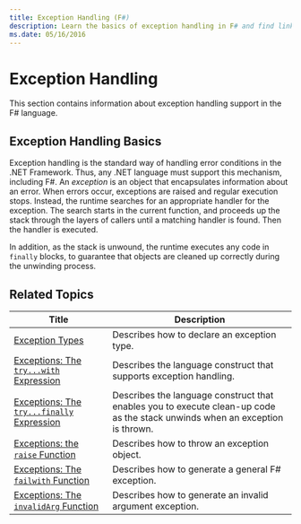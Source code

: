 ```yaml
---
title: Exception Handling (F#)
description: Learn the basics of exception handling in F# and find links to exception handling expressions and functions.
ms.date: 05/16/2016
---
```

# Exception Handling

This section contains information about exception handling support in the F# language.


## Exception Handling Basics
Exception handling is the standard way of handling error conditions in the .NET Framework. Thus, any .NET language must support this mechanism, including F#. An *exception* is an object that encapsulates information about an error. When errors occur, exceptions are raised and regular execution stops. Instead, the runtime searches for an appropriate handler for the exception. The search starts in the current function, and proceeds up the stack through the layers of callers until a matching handler is found. Then the handler is executed.

In addition, as the stack is unwound, the runtime executes any code in `finally` blocks, to guarantee that objects are cleaned up correctly during the unwinding process.


## Related Topics


|                                    Title                                    |                                                         Description                                                          |
|-----------------------------------------------------------------------------|------------------------------------------------------------------------------------------------------------------------------|
|                    [Exception Types](exception-types.md)                    |                                         Describes how to declare an exception type.                                          |
|    [Exceptions: The `try...with` Expression](the-try-with-expression.md)    |                              Describes the language construct that supports exception handling.                              |
| [Exceptions: The `try...finally` Expression](the-try-finally-expression.md) | Describes the language construct that enables you to execute clean-up code as the stack unwinds when an exception is thrown. |
|          [Exceptions: the `raise` Function](the-raise-Function.md)          |                                         Describes how to throw an exception object.                                          |
|       [Exceptions: The `failwith` Function](the-failwith-function.md)       |                                      Describes how to generate a general F# exception.                                       |
|     [Exceptions: The `invalidArg` Function](the-invalidArg-function.md)     |                                   Describes how to generate an invalid argument exception.                                   |

